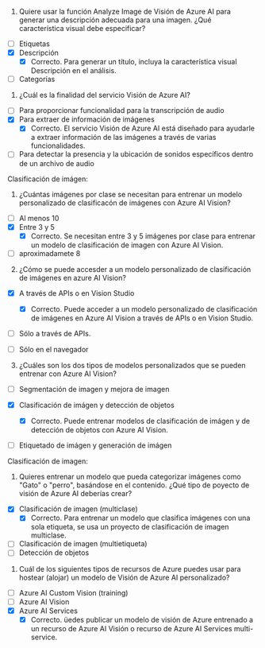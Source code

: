 1. Quiere usar la función Analyze Image de Visión de Azure AI para generar una descripción adecuada para una imagen. ¿Qué característica visual debe especificar? 

- [ ] Etiquetas
- [x] Descripción
  - [x] Correcto. Para generar un título, incluya la característica visual Descripción en el análisis.
- [ ] Categorías

1. ¿Cuál es la finalidad del servicio Visión de Azure AI? 

- [ ] Para proporcionar funcionalidad para la transcripción de audio
- [x] Para extraer de información de imágenes
  - [x] Correcto. El servicio Visión de Azure AI está diseñado para ayudarle a extraer información de las imágenes a través de varias funcionalidades.
- [ ] Para detectar la presencia y la ubicación de sonidos específicos dentro de un archivo de audio

Clasificación de imágen:

1. ¿Cuántas imágenes por clase se necesitan para entrenar un modelo personalizado de clasificacón de imágenes con Azure AI Vision?

- [ ] Al menos 10
- [x] Entre 3 y 5
  - [x] Correcto. Se necesitan entre 3 y 5 imágenes por clase para entrenar un modelo de clasificación de imagen con Azure AI Vision.
- [ ] aproximadamete 8

2. ¿Cómo se puede accesder a un modelo personalizado de clasificación de imágenes en azure AI Vision?
- [x] A través de APIs o en Vision Studio
  - [x] Correcto. Puede acceder a un modelo personalizado de clasificación de imágenes en Azure AI Vision a través de APIs o en Vision Studio.
- [ ] Sólo a través de APIs.
- [ ] Sólo en el navegador
  

3. ¿Cuáles son los dos tipos de modelos personalizados que se pueden entrenar con Azure AI Vision?
- [ ] Segmentación de imagen y mejora de imagen
- [x] Clasificación de imágen y detección de objetos
  - [x] Correcto. Puede entrenar modelos de clasificación de imágen y de detección de objetos con Azure AI Vision.
- [ ] Etiquetado de imágen y generación de imágen 


Clasificación de imagen:

1. Quieres entrenar un modelo que pueda categorizar imágenes como "Gato" o "perro", basándose en el contenido. ¿Qué tipo de poyecto de visión de Azure AI deberías crear?
- [x] Clasificación de imagen (multiclase)
  - [x] Correcto. Para entrenar un modelo que clasifica imágenes con una sola etiqueta, se usa un proyecto de clasificación de imagen multiclase.
- [ ] Clasificación de imagen (multietiqueta)
- [ ] Detección de objetos

1. Cuál de los siguientes tipos de recursos de Azure  puedes usar para hostear (alojar) un modelo de Visión de Azure AI personalizado?
- [ ] Azure AI Custom Vision (training)
- [ ] Azure AI Vision
- [x] Azure AI Services
  - [x] Correcto. üedes publicar un modelo de visión de Azure entrenado a un recurso de Azure AI Visión o recurso de Azure AI Services multi-service.
